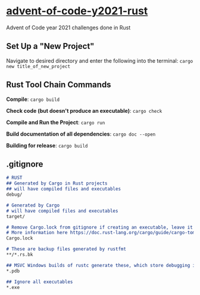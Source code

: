 # [advent-of-code-y2021-rust](https://adventofcode.com/2021)

Advent of Code year 2021 challenges done in Rust

## Set Up a "New Project"

Navigate to desired directory and enter the following into the terminal:
`cargo new title_of_new_project`

## Rust Tool Chain Commands

**Compile**: `cargo build`

**Check code (but doesn't produce an executable)**: `cargo check`

**Compile and Run the Project**: `cargo run`

**Build documentation of all dependencies**: `cargo doc --open`

**Building for release**: `cargo build`

## .gitignore

```md
# RUST
## Generated by Cargo in Rust projects
## will have compiled files and executables
debug/

# Generated by Cargo
# will have compiled files and executables
target/

# Remove Cargo.lock from gitignore if creating an executable, leave it for libraries
# More information here https://doc.rust-lang.org/cargo/guide/cargo-toml-vs-cargo-lock.html
Cargo.lock

# These are backup files generated by rustfmt
**/*.rs.bk

## MSVC Windows builds of rustc generate these, which store debugging information
*.pdb

## Ignore all executables
*.exe
```
